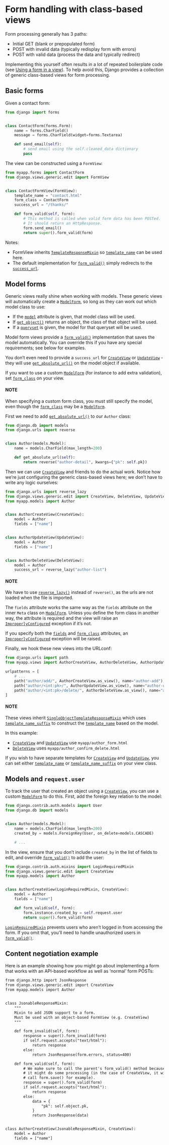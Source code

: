 # Form handling with class-based views

Form processing generally has 3 paths:

* Initial GET (blank or prepopulated form)
* POST with invalid data (typically redisplay form with errors)
* POST with valid data (process the data and typically redirect)

Implementing this yourself often results in a lot of repeated boilerplate code
(see [Using a form in a view](../forms/index.md#using-a-form-in-a-view)). To help avoid
this, Django provides a collection of generic class-based views for form
processing.

## Basic forms

Given a contact form:

```python
from django import forms


class ContactForm(forms.Form):
    name = forms.CharField()
    message = forms.CharField(widget=forms.Textarea)

    def send_email(self):
        # send email using the self.cleaned_data dictionary
        pass
```

The view can be constructed using a `FormView`:

```python
from myapp.forms import ContactForm
from django.views.generic.edit import FormView


class ContactFormView(FormView):
    template_name = "contact.html"
    form_class = ContactForm
    success_url = "/thanks/"

    def form_valid(self, form):
        # This method is called when valid form data has been POSTed.
        # It should return an HttpResponse.
        form.send_email()
        return super().form_valid(form)
```

Notes:

* FormView inherits
  [`TemplateResponseMixin`](../../ref/class-based-views/mixins-simple.md#django.views.generic.base.TemplateResponseMixin) so
  [`template_name`](../../ref/class-based-views/mixins-simple.md#django.views.generic.base.TemplateResponseMixin.template_name)
  can be used here.
* The default implementation for
  [`form_valid()`](../../ref/class-based-views/mixins-editing.md#django.views.generic.edit.FormMixin.form_valid) simply
  redirects to the [`success_url`](../../ref/class-based-views/mixins-editing.md#django.views.generic.edit.FormMixin.success_url).

## Model forms

Generic views really shine when working with models.  These generic
views will automatically create a [`ModelForm`](../forms/modelforms.md#django.forms.ModelForm), so long as
they can work out which model class to use:

* If the [`model`](../../ref/class-based-views/mixins-editing.md#django.views.generic.edit.ModelFormMixin.model) attribute is
  given, that model class will be used.
* If [`get_object()`](../../ref/class-based-views/mixins-single-object.md#django.views.generic.detail.SingleObjectMixin.get_object)
  returns an object, the class of that object will be used.
* If a [`queryset`](../../ref/class-based-views/mixins-single-object.md#django.views.generic.detail.SingleObjectMixin.queryset) is
  given, the model for that queryset will be used.

Model form views provide a
[`form_valid()`](../../ref/class-based-views/mixins-editing.md#django.views.generic.edit.ModelFormMixin.form_valid) implementation
that saves the model automatically.  You can override this if you have any
special requirements; see below for examples.

You don’t even need to provide a `success_url` for
[`CreateView`](../../ref/class-based-views/generic-editing.md#django.views.generic.edit.CreateView) or
[`UpdateView`](../../ref/class-based-views/generic-editing.md#django.views.generic.edit.UpdateView) - they will use
[`get_absolute_url()`](../../ref/models/instances.md#django.db.models.Model.get_absolute_url) on the model object if available.

If you want to use a custom [`ModelForm`](../forms/modelforms.md#django.forms.ModelForm) (for instance to
add extra validation), set
[`form_class`](../../ref/class-based-views/mixins-editing.md#django.views.generic.edit.FormMixin.form_class) on your view.

#### NOTE
When specifying a custom form class, you must still specify the model,
even though the [`form_class`](../../ref/class-based-views/mixins-editing.md#django.views.generic.edit.FormMixin.form_class) may
be a [`ModelForm`](../forms/modelforms.md#django.forms.ModelForm).

First we need to add [`get_absolute_url()`](../../ref/models/instances.md#django.db.models.Model.get_absolute_url) to our
`Author` class:

```python
from django.db import models
from django.urls import reverse


class Author(models.Model):
    name = models.CharField(max_length=200)

    def get_absolute_url(self):
        return reverse("author-detail", kwargs={"pk": self.pk})
```

Then we can use [`CreateView`](../../ref/class-based-views/flattened-index.md#CreateView) and friends to do the actual
work. Notice how we’re just configuring the generic class-based views
here; we don’t have to write any logic ourselves:

```python
from django.urls import reverse_lazy
from django.views.generic.edit import CreateView, DeleteView, UpdateView
from myapp.models import Author


class AuthorCreateView(CreateView):
    model = Author
    fields = ["name"]


class AuthorUpdateView(UpdateView):
    model = Author
    fields = ["name"]


class AuthorDeleteView(DeleteView):
    model = Author
    success_url = reverse_lazy("author-list")
```

#### NOTE
We have to use [`reverse_lazy()`](../../ref/urlresolvers.md#django.urls.reverse_lazy) instead of
`reverse()`, as the urls are not loaded when the file is imported.

The `fields` attribute works the same way as the `fields` attribute on the
inner `Meta` class on [`ModelForm`](../forms/modelforms.md#django.forms.ModelForm). Unless you define the
form class in another way, the attribute is required and the view will raise
an [`ImproperlyConfigured`](../../ref/exceptions.md#django.core.exceptions.ImproperlyConfigured) exception if it’s not.

If you specify both the [`fields`](../../ref/class-based-views/mixins-editing.md#django.views.generic.edit.ModelFormMixin.fields)
and [`form_class`](../../ref/class-based-views/mixins-editing.md#django.views.generic.edit.FormMixin.form_class) attributes, an
[`ImproperlyConfigured`](../../ref/exceptions.md#django.core.exceptions.ImproperlyConfigured) exception will be raised.

Finally, we hook these new views into the URLconf:

```python
from django.urls import path
from myapp.views import AuthorCreateView, AuthorDeleteView, AuthorUpdateView

urlpatterns = [
    # ...
    path("author/add/", AuthorCreateView.as_view(), name="author-add"),
    path("author/<int:pk>/", AuthorUpdateView.as_view(), name="author-update"),
    path("author/<int:pk>/delete/", AuthorDeleteView.as_view(), name="author-delete"),
]
```

#### NOTE
These views inherit
[`SingleObjectTemplateResponseMixin`](../../ref/class-based-views/mixins-single-object.md#django.views.generic.detail.SingleObjectTemplateResponseMixin)
which uses
[`template_name_suffix`](../../ref/class-based-views/mixins-single-object.md#django.views.generic.detail.SingleObjectTemplateResponseMixin.template_name_suffix)
to construct the
[`template_name`](../../ref/class-based-views/mixins-simple.md#django.views.generic.base.TemplateResponseMixin.template_name)
based on the model.

In this example:

* [`CreateView`](../../ref/class-based-views/flattened-index.md#CreateView) and [`UpdateView`](../../ref/class-based-views/flattened-index.md#UpdateView) use `myapp/author_form.html`
* [`DeleteView`](../../ref/class-based-views/flattened-index.md#DeleteView) uses `myapp/author_confirm_delete.html`

If you wish to have separate templates for [`CreateView`](../../ref/class-based-views/flattened-index.md#CreateView) and
[`UpdateView`](../../ref/class-based-views/flattened-index.md#UpdateView), you can set either
[`template_name`](../../ref/class-based-views/mixins-simple.md#django.views.generic.base.TemplateResponseMixin.template_name) or
[`template_name_suffix`](../../ref/class-based-views/mixins-single-object.md#django.views.generic.detail.SingleObjectTemplateResponseMixin.template_name_suffix)
on your view class.

## Models and `request.user`

To track the user that created an object using a [`CreateView`](../../ref/class-based-views/flattened-index.md#CreateView),
you can use a custom [`ModelForm`](../forms/modelforms.md#django.forms.ModelForm) to do this. First, add
the foreign key relation to the model:

```python
from django.contrib.auth.models import User
from django.db import models


class Author(models.Model):
    name = models.CharField(max_length=200)
    created_by = models.ForeignKey(User, on_delete=models.CASCADE)

    # ...
```

In the view, ensure that you don’t include `created_by` in the list of fields
to edit, and override
[`form_valid()`](../../ref/class-based-views/mixins-editing.md#django.views.generic.edit.ModelFormMixin.form_valid) to add the user:

```python
from django.contrib.auth.mixins import LoginRequiredMixin
from django.views.generic.edit import CreateView
from myapp.models import Author


class AuthorCreateView(LoginRequiredMixin, CreateView):
    model = Author
    fields = ["name"]

    def form_valid(self, form):
        form.instance.created_by = self.request.user
        return super().form_valid(form)
```

[`LoginRequiredMixin`](../auth/default.md#django.contrib.auth.mixins.LoginRequiredMixin) prevents users who
aren’t logged in from accessing the form. If you omit that, you’ll need to
handle unauthorized users in [`form_valid()`](../../ref/class-based-views/mixins-editing.md#django.views.generic.edit.ModelFormMixin.form_valid).

<a id="content-negotiation-example"></a>

## Content negotiation example

Here is an example showing how you might go about implementing a form that
works with an API-based workflow as well as ‘normal’ form POSTs:

```default
from django.http import JsonResponse
from django.views.generic.edit import CreateView
from myapp.models import Author


class JsonableResponseMixin:
    """
    Mixin to add JSON support to a form.
    Must be used with an object-based FormView (e.g. CreateView)
    """

    def form_invalid(self, form):
        response = super().form_invalid(form)
        if self.request.accepts("text/html"):
            return response
        else:
            return JsonResponse(form.errors, status=400)

    def form_valid(self, form):
        # We make sure to call the parent's form_valid() method because
        # it might do some processing (in the case of CreateView, it will
        # call form.save() for example).
        response = super().form_valid(form)
        if self.request.accepts("text/html"):
            return response
        else:
            data = {
                "pk": self.object.pk,
            }
            return JsonResponse(data)


class AuthorCreateView(JsonableResponseMixin, CreateView):
    model = Author
    fields = ["name"]
```
